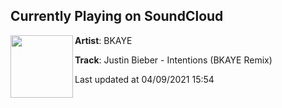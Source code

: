 ## Currently Playing on SoundCloud

[<img align="left" width="100" src="https://i1.sndcdn.com/artworks-IsFqSswxSNaSEyrl-WUfcpw-t500x500.jpg">](https://soundcloud.com/bkayeofficial/justin-bieber-intentions-bkaye-remix-1?in=saxurn/sets/reality-mind-side)

**Artist**: BKAYE 

**Track**: Justin Bieber - Intentions (BKAYE Remix)

Last updated at 04/09/2021 15:54
